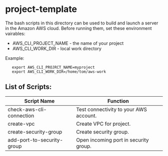 # project-template

The bash scripts in this directory can be used to build and launch a server in the Amazon AWS cloud.  Before running them, set these environment vairables:

* AWS_CLI_PROJECT_NAME - the name of your project
* AWS_CLI_WORK_DIR     - local work directory 

Example:
```
   export AWS_CLI_PROJRCT_NAME=myproject
   export AWS_CLI_WORK_DIR=/home/tom/aws-work      
```

## List of Scripts:

| Script Name                 | Function                            |
| --------------------------- |---------------------------------------------|
| check-aws-cli-connection    | Test connectivity to your AWS account.      |
| create-vpc                  | Create VPC for project.                     |
| create-security-group       | Create security group.                      |
| add-port-to-security-group  | Open incoming port in security group.       |

